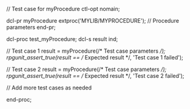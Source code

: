 // Test case for myProcedure
ctl-opt nomain;

dcl-pr myProcedure extproc('MYLIB/MYPROCEDURE');
  // Procedure parameters
end-pr;

dcl-proc test_myProcedure;
  dcl-s result ind;
  
  // Test case 1
  result = myProcedure(/* Test case parameters */);
  rpgunit_assert_true(result == /* Expected result */, 'Test case 1 failed');
  
  // Test case 2
  result = myProcedure(/* Test case parameters */);
  rpgunit_assert_true(result == /* Expected result */, 'Test case 2 failed');
  
  // Add more test cases as needed
  
end-proc;